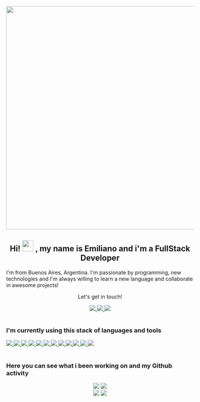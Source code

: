 <!-- (setq markdown-xhtml-header-content
"<style>
    @import url('https://fonts.googleapis.com/css2?family=Raleway:wght@400;500;600;700&display=swap');
    
    .main_container{
      display: flex;
      flex-direction: column;
      padding: 10px;
    }
    .container{
      display: flex;
      font-family: 'Raleway';
      margin: 10px auto;
    }
    .container_left{
      padding: 10px;
    }
    .container_left_title{
      font-size: 35px;
    }
    .container_left_subtitle{
      font-size: 20px;
    }
    .container_stats{
      margin: 10px auto;
    }
    .container_stack{
      margin: 50px auto;
      padding: 10px;
    }
</style>") -->

<div align='center'>
      <img src="https://i.imgur.com/8MupZHY.gif" width="600px" />
</div>

<div align="center">
      <h2>Hi! <img src="https://raw.githubusercontent.com/MartinHeinz/MartinHeinz/master/wave.gif" width="30px"> , my name is Emiliano and i'm a FullStack Developer</h2>
</div>
<div align="left">
      <p>I'm from Buenos Aires, Argentina. I'm passionate by programming, new technologies and I'm always willing to learn a new language and collaborate in awesome projects!</p>
</div>
<div align="center">
      <p>Let's get in touch!</p>
      <a href='mailto:pintos.emiliano@gmail.com'>
      <img src="https://img.shields.io/badge/gmail-%23E4405F.svg?&style=for-the-badge&logo=gmail&logoColor=white">
      </a>
      <a href='https://www.linkedin.com/in/emiliano-agust%C3%ADn-pintos/' target='_blank'>
      <img src="https://img.shields.io/badge/linkedin-%230077B5.svg?&style=for-the-badge&logo=linkedin&logoColor=white">
      </a>
      <a href='https://twitter.com/emiliano_pintos' target='_blank'>
      <img src="https://img.shields.io/badge/twitter-%231DA1F2.svg?&style=for-the-badge&logo=twitter&logoColor=white">
      </a>
</div>

  # <h3>I'm currently using this stack of languages and tools</h3>
<div align='left'>
  <a href="https://developer.mozilla.org/es/docs/Web/HTML" target="_blank">
  <img src="https://img.shields.io/badge/html5%20-%23E34F26.svg?&style=for-the-badge&logo=html5&logoColor=white">
  </a>
  <a href="https://developer.mozilla.org/es/docs/Web/CSS" target="_blank">
  <img src="https://img.shields.io/badge/css3%20-%231572B6.svg?&style=for-the-badge&logo=css3&logoColor=white">
  </a>
  <a href="https://developer.mozilla.org/es/docs/Web/JavaScript" target="_blank">
  <img src="https://img.shields.io/badge/javascript-%23F7DF1E.svg?&style=for-the-badge&logo=javascript&logoColor=black">
  </a>
  <a href="https://reactjs.org/" target="_blank">
  <img src="https://img.shields.io/badge/react%20-%2300599C.svg?&style=for-the-badge&logo=react&logoColor=white">
  </a>
  <a href="https://reactrouter.com/" target="_blank">
  <img src="https://img.shields.io/badge/react%20router-CA4245?&style=for-the-badge&logo=reactrouter&logoColor=white&labelColor=CA4245">
  </a>
  <a href="https://react-redux.js.org/" target="_blank">
  <img src="https://img.shields.io/badge/redux-764ABC?style=for-the-badge&logo=redux&logoColor=white">
  </a>
  <a href="https://www.postgresql.org/" target="_blank">
  <img src="https://img.shields.io/badge/postgreSQL-4169E1?&style=for-the-badge&logo=postgresql&logoColor=white">
  </a>
  <a href="https://nodejs.org/es/" target="_blank">
  <img src="https://img.shields.io/badge/node-339933?&style=for-the-badge&logo=node.js&logoColor=white"/>
  </a>
  <a href="https://expressjs.com/" target="_blank">
  <img src="https://img.shields.io/badge/express-000000?&style=for-the-badge&logo=express&logoColor=white"/>
  </a>
  <a href="https://git-scm.com/" target="_blank">
  <img src="https://img.shields.io/badge/git%20-%23F05033.svg?&style=for-the-badge&logo=git&logoColor=white"/>
  </a>
  <a href="https://github.com/" target="_blank">
  <img src="https://img.shields.io/badge/github%20-%23121011.svg?&style=for-the-badge&logo=github&logoColor=white"/>
  </a>
  <a href="https://www.figma.com/" target="_blank">
  <img src="https://img.shields.io/badge/figma%20-%23F24E1E.svg?&style=for-the-badge&logo=figma&logoColor=white"/>
  </a>
</div>

# <h3 align='left'>Here you can see what i been working on and my Github activity</h3>
<div align="center" class='container_stats'>
  <div align="center">
    <img src="https://github-readme-stats.vercel.app/api?username=emilianoagustin&hide=stars&show_icons=true&theme=dracula&line_height=32">
    <img src="https://github-readme-stats.vercel.app/api/top-langs/?username=emilianoagustin&count_private=true&theme=dracula">
  </div>
  <img src="https://github-readme-stats.vercel.app/api/pin/?username=emilianoagustin&repo=Dogger-APP&theme=dracula">
  <img src="https://github-readme-stats.vercel.app/api/pin/?username=emilianoagustin&repo=breaking-bad-app&theme=dracula">

</div>